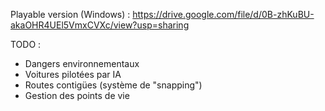 Playable version (Windows) :
https://drive.google.com/file/d/0B-zhKuBU-akaOHR4UEl5VmxCVXc/view?usp=sharing

TODO :
- Dangers environnementaux
- Voitures pilotées par IA
- Routes contigües (système de "snapping")
- Gestion des points de vie
